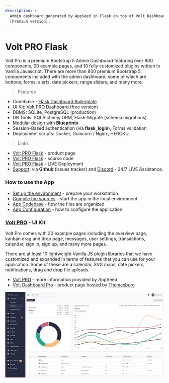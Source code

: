 ```yaml
---
description: >-
  Admin dashboard generated by AppSeed in Flask on top of Volt Dashboard
  (Premium version).
---
```


# Volt PRO Flask

Volt Pro is a premium Bootstrap 5 Admin Dashboard featuring over 800 components, 20 example pages, and 10 fully customized plugins written in Vanilla Javascript. There are more than 800 premium Bootstrap 5 components included with the admin dashboard, some of which are buttons, forms, alerts, date pickers, range sliders, and many more. 

> Features

* Codebase - [Flask Dashboard Boilerplate](../../boilerplate-code/flask-dashboard.md)
* UI Kit: [Volt PRO Dashboard](../../content/bootstrap-template/volt-dashboard-pro.md) \(free version\) 
* DBMS: SQLite, PostgreSQL \(production\)
* DB Tools: SQLAlchemy ORM, Flask-Migrate \(schema migrations\)
* Modular design with **Blueprints**
* Session-Based authentication \(via **flask\_login**\), Forms validation
* Deployment scripts: Docker, Gunicorn / Nginx, HEROKU 

> Links

* [Volt PRO Flask](https://appseed.us/admin-dashboards/flask-dashboard-volt-pro) - product page
* [Volt PRO Flask](https://github.com/app-generator/flask-dashboard-volt-pro) - source code 
* [Volt PRO Flask](https://flask-volt-pro.appseed-srv1.com/) - LIVE Deployment
* [Support](https://appseed.us/support):  via **Github** \(issues tracker\) and [Discord](https://discord.gg/fZC6hup) - 24/7 LIVE Assistance. 



### How to use the App

* [Set up the environment](../../boilerplate-code/flask-dashboard.md#environment) - prepare your workstation
* [Compile the sources](../../boilerplate-code/flask-dashboard.md#build-the-app-1) - start the app in the local environment
* [App Codebase](../../boilerplate-code/flask-dashboard.md#app-codebase) - how the files are organized
* [App Configuration](../../boilerplate-code/flask-dashboard.md#app-configuration) - how to configure the application



### [Volt PRO](../../content/bootstrap-template/volt-dashboard-pro.md) - UI Kit

Volt Pro comes with 20 example pages including the overview page, kanban drag and drop page, messages, user settings, transactions, calendar, sign in, sign up, and many more pages. 

There are at least 10 lightweight Vanilla JS plugin libraries that we have customized and expanded in terms of features that you can use for your application. Some of these are a calendar, SVG maps, date pickers, notifications, drag and drop file uploads. 

* [Volt PRO](../../content/bootstrap-template/volt-dashboard-pro.md) - more information provided by AppSeed
* [Volt Dashboard Pro](https://themesberg.com/product/admin-dashboard/volt-premium-bootstrap-5-dashboard) - product page hosted by [Themesberg](../../content/partners/themesberg.md)

![Volt PRO - Premium Dashboard Template.](../../.gitbook/assets/docs-volt-pro-screen.jpg)


